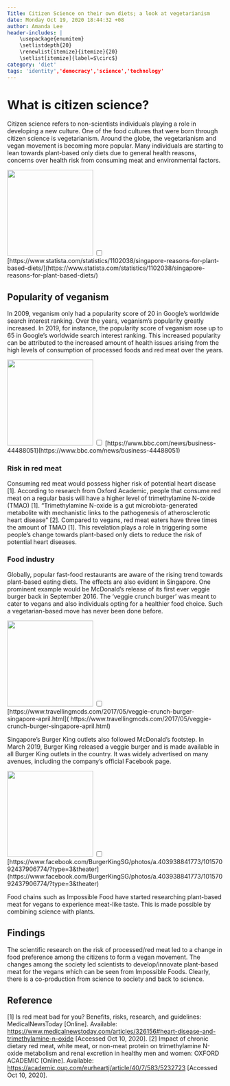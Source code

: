 ```yaml
---
Title: Citizen Science on their own diets; a look at vegetarianism
date: Monday Oct 19, 2020 18:44:32 +08
author: Amanda Lee
header-includes: |
	\usepackage{enumitem}
	\setlistdepth{20}
	\renewlist{itemize}{itemize}{20}
	\setlist[itemize]{label=$\circ$}
category: 'diet'
tags: 'identity','democracy','science','technology'
---
```


# What is citizen science?
Citizen science refers to non-scientists individuals playing a role in developing a new culture. One of the food cultures that were born through citizen science is vegetarianism. Around the globe, the vegetarianism and vegan movement is becoming more popular. Many individuals are starting to lean towards plant-based only diets due to general health reasons, concerns over health risk from consuming meat and environmental factors.

<label for="mn-note" class="margin-toggle">
<img src="{static}/images/vegetarianism_reasons.png" width="200" height="200" />
</label>
<input type="checkbox" id="mn-note" class="margin-toggle"/>
<span class="marginnote">
[https://www.statista.com/statistics/1102038/singapore-reasons-for-plant-based-diets/](https://www.statista.com/statistics/1102038/singapore-reasons-for-plant-based-diets/)
</span>


## Popularity of veganism
In 2009, veganism only had a popularity score of 20 in Google’s worldwide search interest ranking. Over the years, veganism’s popularity greatly increased. In 2019, for instance, the popularity score of veganism rose up to 65 in Google’s worldwide search interest ranking. This increased popularity can be attributed to the increased amount of health issues arising from the high levels of consumption of processed foods and red meat over the years. 


<label for="mn-note" class="margin-toggle">
<img src="{static}/images/trend_vege.png" width="200" height="200" />
</label>
<input type="checkbox" id="mn-note" class="margin-toggle"/>
<span class="marginnote">
[https://www.bbc.com/news/business-44488051](https://www.bbc.com/news/business-44488051)
</span>


### Risk in red meat
Consuming red meat would possess higher risk of potential heart disease [1]. According to research from Oxford Academic, people that consume red meat on a regular basis will have a higher level of trimethylamine N-oxide (TMAO) [1]. “Trimethylamine N-oxide is a gut microbiota-generated metabolite with mechanistic links to the pathogenesis of atherosclerotic heart disease” [2]. Compared to vegans, red meat eaters have three times the amount of TMAO [1]. This revelation plays a role in triggering some people’s change towards plant-based only diets to reduce the risk of potential heart diseases.


### Food industry
Globally, popular fast-food restaurants are aware of the rising trend towards plant-based eating diets. The effects are also evident in Singapore. One prominent example would be McDonald’s release of its first ever veggie burger back in September 2016. The ‘veggie crunch burger’ was meant to cater to vegans and also individuals opting for a healthier food choice. Such a vegetarian-based move has never been done before.


<label for="mn-note" class="margin-toggle">
<img src="{static}/images/veggie_crunch.png" width="200" height="200" />
</label>
<input type="checkbox" id="mn-note" class="margin-toggle"/>
<span class="marginnote">
[https://www.travellingmcds.com/2017/05/veggie-crunch-burger-singapore-april.html]( https://www.travellingmcds.com/2017/05/veggie-crunch-burger-singapore-april.html)
</span>

Singapore’s Burger King outlets also followed McDonald’s footstep. In March 2019, Burger King released a veggie burger and is made available in all Burger King outlets in the country. It was widely advertised on many avenues, including the company’s official Facebook page.

<label for="mn-note" class="margin-toggle">
<img src="{static}/images/BK_veggie.png" width="200" height="200" />
</label>
<input type="checkbox" id="mn-note" class="margin-toggle"/>
<span class="marginnote">
[https://www.facebook.com/BurgerKingSG/photos/a.403938841773/10157092437906774/?type=3&theater](https://www.facebook.com/BurgerKingSG/photos/a.403938841773/10157092437906774/?type=3&theater)
</span>

Food chains such as Impossible Food have started researching plant-based meat for vegans to experience meat-like taste. This is made possible by combining science with plants. 


## Findings
The scientific research on the risk of processed/red meat led to a change in food preference among the citizens to form a vegan movement. The changes among the society led scientists to develop/innovate plant-based meat for the vegans which can be seen from Impossible Foods. Clearly, there is a co-production from science to society and back to science.

## Reference
[1] Is red meat bad for you? Benefits, risks, research, and guidelines: MedicalNewsToday [Online]. Available: https://www.medicalnewstoday.com/articles/326156#heart-disease-and-trimethylamine-n-oxide [Accessed Oct  10, 2020].
[2] Impact of chronic dietary red meat, white meat, or non-meat protein on trimethylamine N-oxide metabolism and renal excretion in healthy men and women: OXFORD ACADEMIC [Online]. Available: https://academic.oup.com/eurheartj/article/40/7/583/5232723 [Accessed Oct  10, 2020].


